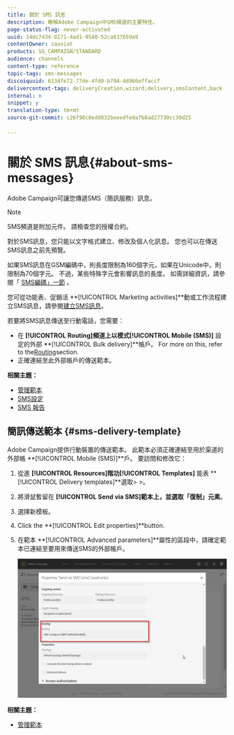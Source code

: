 ```yaml
---
title: 關於 SMS 訊息
description: 瞭解Adobe Campaign中SMS頻道的主要特性。
page-status-flag: never-activated
uuid: 14dc7434-8171-4ad1-9540-52ca637659a9
contentOwner: sauviat
products: SG_CAMPAIGN/STANDARD
audience: channels
content-type: reference
topic-tags: sms-messages
discoiquuid: 6134fe72-77de-4fd0-b794-4d966effaccf
delivercontext-tags: deliveryCreation,wizard;delivery,smsContent,back
internal: n
snippet: y
translation-type: tm+mt
source-git-commit: c26f98c8edd832beeedfedafb8ad27730cc30d25

---
```



# 關於 SMS 訊息{#about-sms-messages}

Adobe Campaign可讓您傳遞SMS（簡訊服務）訊息。

>[!NOTE]
>
>SMS頻道是附加元件。 請檢查您的授權合約。

對於SMS訊息，您只能以文字格式建立、修改及個人化訊息。 您也可以在傳送SMS訊息之前先預覽。

如果SMS訊息在GSM編碼中，則長度限制為160個字元，如果在Unicode中，則限制為70個字元。 不過，某些特殊字元會影響訊息的長度。 如需詳細資訊，請參閱「 [SMS編碼」一節](../../administration/using/configuring-sms-channel.md#sms-encoding--length-and-transliteration) 。

您可從功能表、促銷活 **[!UICONTROL Marketing activities]**動或工作流程建立SMS訊息，請參閱[建立SMS訊息](../../channels/using/creating-an-sms-message.md)。

若要將SMS訊息傳送至行動電話，您需要：

* 在 **[!UICONTROL Routing]**頻道上以模式**[!UICONTROL Mobile (SMS)]** 設定的外部 **[!UICONTROL Bulk delivery]**帳戶。 For more on this, refer to the[Routing](../../administration/using/configuring-sms-channel.md#defining-an-sms-routing)section.
* 正確連結至此外部帳戶的傳送範本。

**相關主題：**

* [管理範本](../../start/using/marketing-activity-templates.md)
* [SMS設定](../../administration/using/configuring-sms-channel.md#defining-an-sms-routing)
* [SMS 報告](../../reporting/using/sms-report.md)

## 簡訊傳送範本 {#sms-delivery-template}

Adobe Campaign提供行動裝置的傳送範本。 此範本必須正確連結至用於渠道的外部帳 **[!UICONTROL Mobile (SMS)]**戶。 要訪問和修改它：

1. 從進 **[!UICONTROL Resources]**階功**[!UICONTROL Templates]** 能表 **[!UICONTROL Delivery templates]**選取> >。
1. 將滑鼠暫留在 **[!UICONTROL Send via SMS]**範本上，並選取「復**&#x200B;制」元素&#x200B;**。
1. 選擇新模板。
1. Click the **[!UICONTROL Edit properties]**button.
1. 在範本 **[!UICONTROL Advanced parameters]**屬性的區段中，請確定範本已連結至要用來傳送SMS的外部帳戶。

   ![](assets/sms_template.png)

**相關主題：**

* [管理範本](../../start/using/marketing-activity-templates.md)
